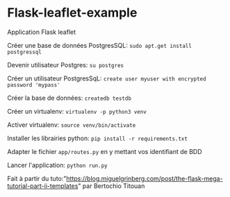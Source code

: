 # Flask-leaflet-example
Application Flask leaflet 

Créer une base de données PostgresSQL:
`sudo apt.get install postgressql`

Devenir utilisateur Postgres:
`su postgres`

Créer un utilisateur PostgresSqL:
`create user myuser with encrypted password 'mypass'`

Créer la base de données:
`createdb testdb`

Créer un virtualenv:
`virtualenv -p python3 venv`

Activer virtualenv:
`source venv/bin/activate`

Installer les librairies python:
`pip install -r requirements.txt`

Adapter le fichier `app/routes.py` en y mettant vos identifiant de BDD

Lancer l'application:
`python run.py`


Fait à partir du tuto:"https://blog.miguelgrinberg.com/post/the-flask-mega-tutorial-part-ii-templates"
par Bertochio Titouan
